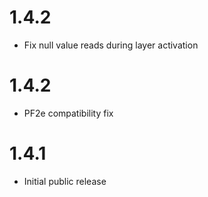# 1.4.2

- Fix null value reads during layer activation

# 1.4.2

- PF2e compatibility fix

# 1.4.1

- Initial public release
